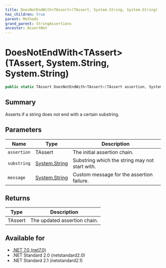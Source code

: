 ```yaml
---
title: DoesNotEndWith<TAssert>(TAssert, System.String, System.String)
has_children: true
parent: Methods
grand_parent: StringAssertions
ancestor: AssertNet
---
```

# DoesNotEndWith&lt;TAssert&gt;(TAssert, System.String, System.String)

```csharp
public static TAssert DoesNotEndWith<TAssert>(TAssert assertion, System.String substring, System.String message);
```

## Summary
Asserts if a string does not end with a certain substring.

## Parameters
|Name|Type|Description|
|-|-|-|
|`assertion`|TAssert|The initial assertion chain.|
|`substring`|[System.String](https://learn.microsoft.com/en-us/dotnet/api/system.string)|Substring which the string may not start with.|
|`message`|[System.String](https://learn.microsoft.com/en-us/dotnet/api/system.string)|Custom message for the assertion failure.|

## Returns
|Type|Description|
|-|-|
|TAssert|The updated assertion chain.|

## Available for
- [.NET 7.0 (net7.0)](https://versionsof.net/core/7.0/)
- .NET Standard 2.0 (netstandard2.0)
- .NET Standard 2.1 (netstandard2.1)
